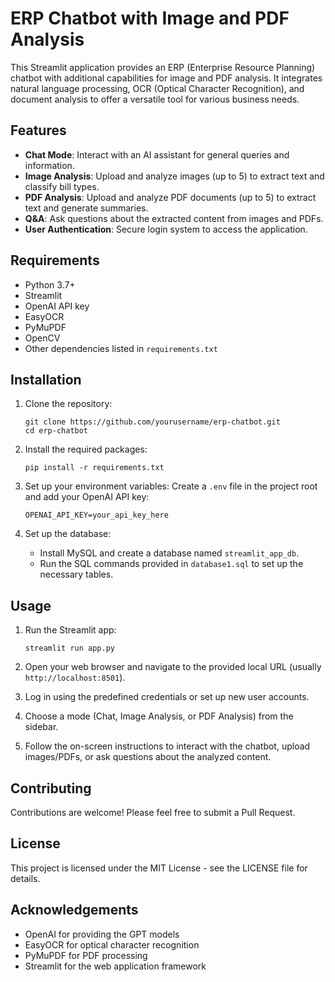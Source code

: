# ERP Chatbot with Image and PDF Analysis

This Streamlit application provides an ERP (Enterprise Resource Planning) chatbot with additional capabilities for image and PDF analysis. It integrates natural language processing, OCR (Optical Character Recognition), and document analysis to offer a versatile tool for various business needs.

## Features

- **Chat Mode**: Interact with an AI assistant for general queries and information.
- **Image Analysis**: Upload and analyze images (up to 5) to extract text and classify bill types.
- **PDF Analysis**: Upload and analyze PDF documents (up to 5) to extract text and generate summaries.
- **Q&A**: Ask questions about the extracted content from images and PDFs.
- **User Authentication**: Secure login system to access the application.

## Requirements

- Python 3.7+
- Streamlit
- OpenAI API key
- EasyOCR
- PyMuPDF
- OpenCV
- Other dependencies listed in `requirements.txt`

## Installation

1. Clone the repository:
   ```
   git clone https://github.com/yourusername/erp-chatbot.git
   cd erp-chatbot
   ```

2. Install the required packages:
   ```
   pip install -r requirements.txt
   ```

3. Set up your environment variables:
   Create a `.env` file in the project root and add your OpenAI API key:
   ```
   OPENAI_API_KEY=your_api_key_here
   ```

4. Set up the database:
   - Install MySQL and create a database named `streamlit_app_db`.
   - Run the SQL commands provided in `database1.sql` to set up the necessary tables.

## Usage

1. Run the Streamlit app:
   ```
   streamlit run app.py
   ```

2. Open your web browser and navigate to the provided local URL (usually `http://localhost:8501`).

3. Log in using the predefined credentials or set up new user accounts.

4. Choose a mode (Chat, Image Analysis, or PDF Analysis) from the sidebar.

5. Follow the on-screen instructions to interact with the chatbot, upload images/PDFs, or ask questions about the analyzed content.

## Contributing

Contributions are welcome! Please feel free to submit a Pull Request.

## License

This project is licensed under the MIT License - see the LICENSE file for details.

## Acknowledgements

- OpenAI for providing the GPT models
- EasyOCR for optical character recognition
- PyMuPDF for PDF processing
- Streamlit for the web application framework
